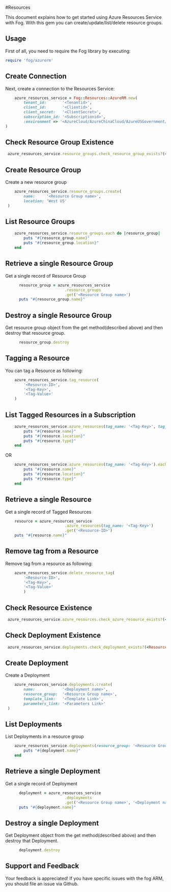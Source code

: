 #Resources

This document explains how to get started using Azure Resources Service with Fog. With this gem you can create/update/list/delete resource groups.

## Usage

First of all, you need to require the Fog library by executing:

```ruby
require 'fog/azurerm'
```

## Create Connection

Next, create a connection to the Resources Service:

```ruby
    azure_resources_service = Fog::Resources::AzureRM.new(
        tenant_id:       '<Tenantid>',                                                    # Tenant id of Azure Active Directory Application
        client_id:       '<Clientid>',                                                    # Client id of Azure Active Directory Application
        client_secret:   '<ClientSecret>',                                                # Client Secret of Azure Active Directory Application
        subscription_id: '<Subscriptionid>',                                              # Subscription id of an Azure Account
        :environment => '<AzureCloud/AzureChinaCloud/AzureUSGovernment/AzureGermanCloud>' # Azure cloud environment. Default is AzureCloud.
)
```

## Check Resource Group Existence

```ruby
 azure_resources_service.resource_groups.check_resource_group_exists?(<Resource Group name>)
```

## Create Resource Group

Create a new resource group

```ruby
    azure_resources_service.resource_groups.create(
        name:     '<Resource Group name>',
        location: 'West US'
 )
```
## List Resource Groups

```ruby
    azure_resources_service.resource_groups.each do |resource_group|
        puts "#{resource_group.name}"
        puts "#{resource_group.location}"
    end
```

## Retrieve a single Resource Group

Get a single record of Resource Group

```ruby
      resource_group = azure_resources_service
                          .resource_groups
                          .get('<Resource Group name>')
      puts "#{resource_group.name}"
```

## Destroy a single Resource Group

Get resource group object from the get method(described above) and then destroy that resource group.

```ruby
      resource_group.destroy
```
## Tagging a Resource

You can tag a Resource as following:

```ruby
    azure_resources_service.tag_resource(
        '<Resource-ID>',
        '<Tag-Key>',
        '<Tag-Value>'
    )
```

## List Tagged Resources in a Subscription

```ruby
    azure_resources_service.azure_resources(tag_name: '<Tag-Key>', tag_value: '<Tag-Value>').each do |resource|
        puts "#{resource.name}"
        puts "#{resource.location}"
        puts "#{resource.type}"        
    end
```
OR
```ruby
    azure_resources_service.azure_resources(tag_name: '<Tag-Key>').each do |resource|
        puts "#{resource.name}"
        puts "#{resource.location}"
        puts "#{resource.type}"        
    end
```
## Retrieve a single Resource

Get a single record of Tagged Resources

```ruby
    resource = azure_resources_service
                          .azure_resources(tag_name: '<Tag-Key>')
                          .get('<Resource-ID>')
    puts "#{resource.name}"
```
## Remove tag from a Resource

Remove tag from a resource as following:

```ruby
    azure_resources_service.delete_resource_tag(
        '<Resource-ID>',
        '<Tag-Key>',
        '<Tag-Value>'
        )
```

## Check Resource Existence

```ruby
 azure_resources_service.azure_resources.check_azure_resource_exists?(<Resource-ID>, <API-Version>)
```

## Check Deployment Existence

```ruby
 azure_resources_service.deployments.check_deployment_exists?(<Resource Group Name>, <Deployment name>)
```

## Create Deployment

Create a Deployment

```ruby
    azure_resources_service.deployments.create(
        name:            '<Deployment name>',
        resource_group:  '<Resource Group name>',
        template_link:   '<Template Link>',
        parameters_link: '<Parameters Link>'
 )
```
## List Deployments

List Deployments in a resource group

```ruby
    azure_resources_service.deployments(resource_group: '<Resource Group Name>').each do |deployment|
        puts "#{deployment.name}"
    end
```

## Retrieve a single Deployment

Get a single record of Deployment

```ruby
      deployment = azure_resources_service
                          .deployments
                          .get('<Resource Group name>', '<Deployment name>')
      puts "#{deployment.name}"
```

## Destroy a single Deployment

Get Deployment object from the get method(described above) and then destroy that Deployment.

```ruby
      deployment.destroy
```

## Support and Feedback
Your feedback is appreciated! If you have specific issues with the fog ARM, you should file an issue via Github.

